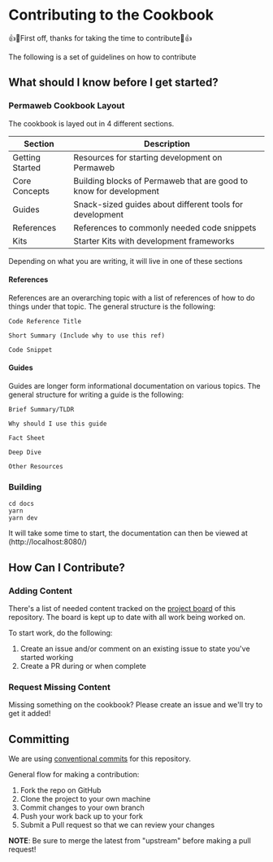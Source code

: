 # Contributing to the Cookbook

👍🎉First off, thanks for taking the time to contribute🎉👍

The following is a set of guidelines on how to contribute

## What should I know before I get started?

### Permaweb Cookbook Layout

The cookbook is layed out in 4 different sections.

| Section         | Description                                                     |
| --------------- | --------------------------------------------------------------- |
| Getting Started | Resources for starting development on Permaweb                    |
| Core Concepts   | Building blocks of Permaweb that are good to know for development |
| Guides          | Snack-sized guides about different tools for development        |
| References      | References to commonly needed code snippets                     |
| Kits            | Starter Kits with development frameworks                        |

Depending on what you are writing, it will live in one of these sections

#### References

References are an overarching topic with a list of references of how to do
things under that topic. The general structure is the following:

```
Code Reference Title

Short Summary (Include why to use this ref)

Code Snippet
```

#### Guides

Guides are longer form informational documentation on various topics.
The general structure for writing a guide is the following:

```
Brief Summary/TLDR

Why should I use this guide

Fact Sheet

Deep Dive

Other Resources
```

### Building

```
cd docs
yarn 
yarn dev
```

It will take some time to start, the documentation can then be viewed
at (http://localhost:8080/)

## How Can I Contribute?

### Adding Content

There's a list of needed content tracked on the [project board](https://github.com/users/twilson63/projects/2) of this repository.
The board is kept up to date with all work being worked on.

To start work, do the following:

1. Create an issue and/or comment on an existing issue to state you've started working
2. Create a PR during or when complete

### Request Missing Content

Missing something on the cookbook? Please create an issue and we'll try to get it added!

## Committing

We are using [conventional commits](https://www.conventionalcommits.org/en/v1.0.0/)
for this repository.

General flow for making a contribution:

1. Fork the repo on GitHub
2. Clone the project to your own machine
3. Commit changes to your own branch
4. Push your work back up to your fork
5. Submit a Pull request so that we can review your changes

**NOTE**: Be sure to merge the latest from "upstream" before making a
pull request!
